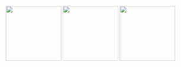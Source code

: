 
<p align= "center">
  <img height= "150" src="https://ssl-check-eta.vercel.app/?vercelToolbarCode=TrpG2TZsIL16ogB&web_url=nubisoft.mn" />
  <img height= "150" src="https://ssl-check-eta.vercel.app/?vercelToolbarCode=TrpG2TZsIL16ogB&web_url=tibi.mn" />
  <img height= "150" src="https://ssl-check-eta.vercel.app/?vercelToolbarCode=TrpG2TZsIL16ogB&web_url=bonum.mn" />
</p>
